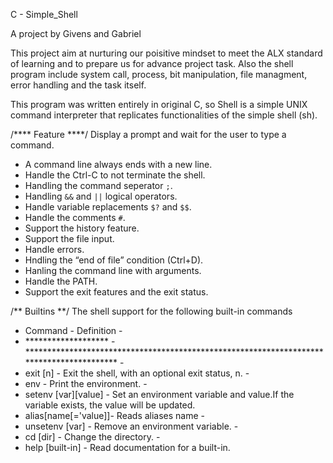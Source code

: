 C - Simple_Shell

A project by Givens and Gabriel

This project aim at nurturing our poisitive mindset to meet the ALX standard of learning and to prepare us for advance project task. Also the shell program include system call, process, bit manipulation, file managment, error handling and the task itself.

This program was written entirely in original C, so Shell is a simple UNIX command interpreter that replicates functionalities of the simple shell (sh).

/**** Feature  ****/
Display a prompt and wait for the user to type a command.
- A command line always ends with a new line.
- Handle the Ctrl-C to not terminate the shell.
- Handling the command seperator `;`.
- Handling `&&` and `||` logical operators.
- Handle variable replacements `$?` and `$$`.
- Handle the comments `#`.
- Support the history feature.
- Support the file input.
- Handle errors.
- Hndling the “end of file” condition (Ctrl+D).
- Hanling the command line with arguments.
- Handle the PATH.
- Support the exit features and the exit status.

/** Builtins **/
The shell support for the following built-in commands
- Command             - Definition                                                                                -
- ******************* - ***************************************************************************************** -
- exit [n]            - Exit the shell, with an optional exit status, n.                                          -
- env                 - Print the environment.                                                                    -
- setenv [var][value] - Set an environment variable and value.If the variable exists, the value will be updated. 
- alias[name[='value]]- Reads aliases name                                                                        -
- unsetenv [var]      - Remove an environment variable.                                                           -
- cd [dir]            - Change the directory.                                                                     -
- help [built-in]     - Read documentation for a built-in.                                                        
